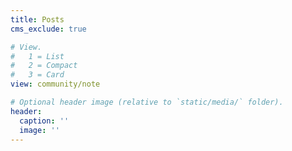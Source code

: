 ```yaml
---
title: Posts
cms_exclude: true

# View.
#   1 = List
#   2 = Compact
#   3 = Card
view: community/note

# Optional header image (relative to `static/media/` folder).
header:
  caption: ''
  image: ''
---
```

